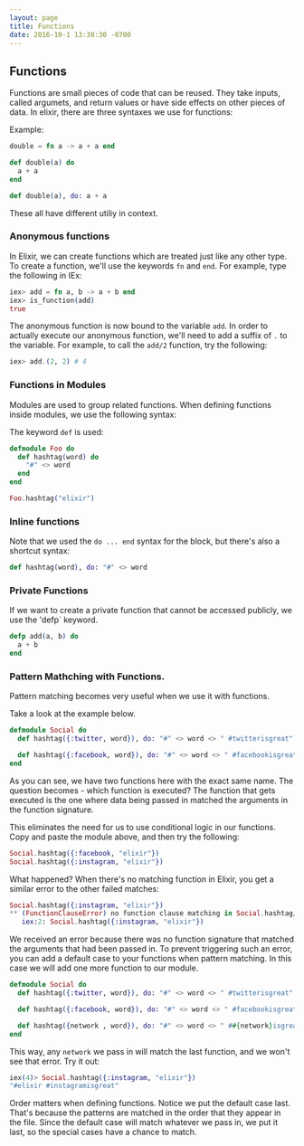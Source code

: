 ```yaml
---
layout: page
title: Functions
date: 2016-10-1 13:38:30 -0700
---
```


## Functions

Functions are small pieces of code that can be reused. They take inputs, called argumets, and return values or have side effects on other pieces of data. In elixir, there are three syntaxes we use for functions:

Example:

```elixir
double = fn a -> a + a end

def double(a) do
  a + a
end

def double(a), do: a + a
```

These all have different utiliy in context.


### Anonymous functions

In Elixir, we can create functions which are treated just like any other type. To create a function, we'll use the keywords `fn` and `end`. For example, type the following in IEx:

```elixir
iex> add = fn a, b -> a + b end
iex> is_function(add)
true
```

The anonymous function is now bound to the variable `add`. In order to actually execute our anonymous function, we'll need to add a suffix of `.` to the variable. For example, to call the `add/2` function, try the following:

```elixir
iex> add.(2, 2) # 4
```

### Functions in Modules

Modules are used to group related functions. When defining functions inside modules, we use the following syntax:


The keyword `def` is used:

```elixir
defmodule Foo do
  def hashtag(word) do
    "#" <> word
  end
end

Foo.hashtag("elixir")
```

### Inline functions

Note that we used the `do ... end` syntax for the block, but there's also a shortcut syntax:

```elixir
def hashtag(word), do: "#" <> word
```

### Private Functions

If we want to create a private function that cannot be accessed publicly, we use the 'defp` keyword.

```elixir
defp add(a, b) do
  a + b
end
```

### Pattern Mathching with Functions.

Pattern matching becomes very useful when we use it with functions.

Take a look at the example below.

```elixir
defmodule Social do
  def hashtag({:twitter, word}), do: "#" <> word <> " #twitterisgreat"

  def hashtag({:facebook, word}), do: "#" <> word <> " #facebookisgreat"
end
```

As you can see, we have two functions here with the exact same name. The question becomes - which function is executed? The function that gets executed is the one where data being passed in matched the arguments in the function signature.

This eliminates the need for us to use conditional logic in our functions. Copy and paste the module above, and then try the following:

```elixir
Social.hashtag({:facebook, "elixir"})
Social.hashtag({:instagram, "elixir"})
```

What happened? When there's no matching function in Elixir, you get a similar error to the other failed matches:

```elixir
Social.hashtag({:instagram, "elixir"})
** (FunctionClauseError) no function clause matching in Social.hashtag/1
   iex:2: Social.hashtag({:instagram, "elixir"})
```

We received an error because there was no function signature that matched the arguments that had been passed in. To prevent triggering such an error, you can add a default case to your functions when pattern matching. In this case we will add one more function to our module.

```elixir
defmodule Social do
  def hashtag({:twitter, word}), do: "#" <> word <> " #twitterisgreat"

  def hashtag({:facebook, word}), do: "#" <> word <> " #facebookisgreat"

  def hashtag({network , word}), do: "#" <> word <> " ##{network}isgreat"
end
```

This way, any `network` we pass in will match the last function, and we won't see that error. Try it out:

```elixir
iex(4)> Social.hashtag({:instagram, "elixir"})
"#elixir #instagramisgreat"
```

Order matters when defining functions. Notice we put the default case last. That's because the patterns are matched in the order that they appear in the file. Since the default case will match whatever we pass in, we put it last, so the special cases have a chance to match.
